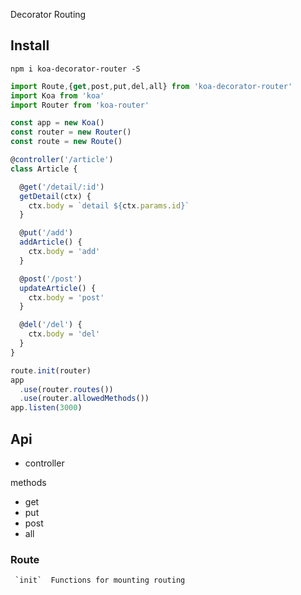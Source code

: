 Decorator Routing

## Install
```
npm i koa-decorator-router -S
```

```javascript
import Route,{get,post,put,del,all} from 'koa-decorator-router'
import Koa from 'koa'
import Router from 'koa-router'

const app = new Koa()
const router = new Router()
const route = new Route()

@controller('/article')
class Article {

  @get('/detail/:id')
  getDetail(ctx) {
    ctx.body = `detail ${ctx.params.id}`
  }

  @put('/add')
  addArticle() {
    ctx.body = 'add'
  }

  @post('/post')
  updateArticle() {
    ctx.body = 'post'
  }

  @del('/del') {
    ctx.body = 'del'
  }
}

route.init(router)
app
  .use(router.routes())
  .use(router.allowedMethods())
app.listen(3000)
```

## Api

-   controller

methods

-   get
-   put
-   post
-   all

### Route
     `init`  Functions for mounting routing
